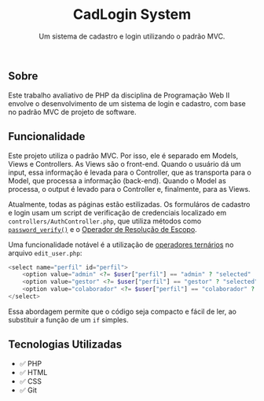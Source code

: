 <h1 align="center">CadLogin System</h1>
<p align="center">Um sistema de cadastro e login utilizando o padrão MVC.</p>
<br />

## Sobre

Este trabalho avaliativo de PHP da disciplina de Programação Web II envolve o desenvolvimento de um sistema de login e cadastro, com base no padrão MVC de projeto de software.

## Funcionalidade

Este projeto utiliza o padrão MVC. Por isso, ele é separado em Models, Views e Controllers.
As Views são o front-end. Quando o usuário dá um input, essa informação é levada para o Controller, que as transporta para o Model, que processa a informação (back-end). Quando o Model as processa, o output é levado para o Controller e, finalmente, para as Views.

Atualmente, todas as páginas estão estilizadas. Os formuláros de cadastro e login usam um script de verificação de credenciais localizado em `controllers/AuthController.php`, que utiliza métodos como [`password_verify()`](https://www.php.net/manual/pt_BR/function.password-verify.php) e o [Operador de Resolução de Escopo](https://www.php.net/manual/pt_BR/language.oop5.paamayim-nekudotayim.php).

Uma funcionalidade notável é a utilização de [operadores ternários](https://www.php.net/manual/pt_BR/language.operators.comparison.php#language.operators.comparison.ternary) no arquivo `edit_user.php`:

```php
<select name="perfil" id="perfil">
    <option value="admin" <?= $user["perfil"] == "admin" ? "selected" : "" ?>>Admin</option>
    <option value="gestor" <?= $user["perfil"] == "gestor" ? "selected" : "" ?>>Gestor</option>
    <option value="colaborador" <?= $user["perfil"] == "colaborador" ? "selected" : "" ?>>Colaborador</option>
</select>
```

Essa abordagem permite que o código seja compacto e fácil de ler, ao substituir a função de um `if` simples.

## Tecnologias Utilizadas

- ✅ PHP
- ✅ HTML
- ✅ CSS
- ✅ Git
